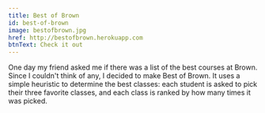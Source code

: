 ```yaml
---
title: Best of Brown
id: best-of-brown
image: bestofbrown.jpg
href: http://bestofbrown.herokuapp.com
btnText: Check it out
---
```


One day my friend asked me if there was a list of the best
courses at Brown. Since I couldn't think of any, I decided to
make Best of Brown. It uses a simple heuristic to determine the
best classes: each student is asked to pick their three favorite
classes, and each class is ranked by how many times it was
picked.
